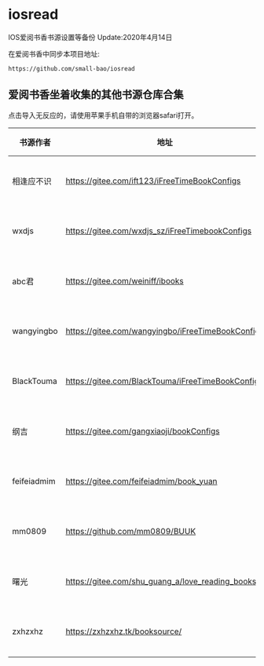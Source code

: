# iosread
IOS爱阅书香书源设置等备份  Update:2020年4月14日

在爱阅书香中同步本项目地址:

```markup
https://github.com/small-bao/iosread
```

## 爱阅书香坐着收集的其他书源仓库合集
点击导入无反应的，请使用苹果手机自带的浏览器safari打开。

| 书源作者 | 地址 | 操作 |
|--|--|--|
| 相逢应不识 | https://gitee.com/ift123/iFreeTimeBookConfigs | [点击导入](ifreetime://configs/https://gitee.com/ift123/iFreeTimeBookConfigs) |
| wxdjs | https://gitee.com/wxdjs_sz/iFreeTimebookConfigs | [点击导入](ifreetime://configs/https://gitee.com/wxdjs_sz/iFreeTimebookConfigs) |
| abc君 | https://gitee.com/weiniff/ibooks | [点击导入](ifreetime://configs/https://gitee.com/weiniff/ibooks) |
| wangyingbo | https://gitee.com/wangyingbo/iFreeTimeBookConfigs | [点击导入](ifreetime://configs/https://gitee.com/wangyingbo/iFreeTimeBookConfigs) |
| BlackTouma | https://gitee.com/BlackTouma/iFreeTimeBookConfigs | [点击导入](ifreetime://configs/https://gitee.com/BlackTouma/iFreeTimeBookConfigs) |
| 纲吉 | https://gitee.com/gangxiaoji/bookConfigs | [点击导入](ifreetime://configs/https://gitee.com/gangxiaoji/bookConfigs) |
| feifeiadmim | https://gitee.com/feifeiadmim/book_yuan | [点击导入](ifreetime://configs/https://gitee.com/feifeiadmim/book_yuan) |
| mm0809 | https://github.com/mm0809/BUUK | [点击导入](ifreetime://configs/https://github.com/mm0809/BUUK) |
| 曙光 | https://gitee.com/shu_guang_a/love_reading_books | [点击导入](ifreetime://configs/https://gitee.com/shu_guang_a/love_reading_books) |
| zxhzxhz | https://zxhzxhz.tk/booksource/ | [点击导入](ifreetime://configs/https://zxhzxhz.tk/booksource/) |
